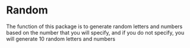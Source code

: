 # Random
The function of this package is to generate random letters and numbers based on the number that you will specify, and if you do not specify, you will generate 10 random letters and numbers
